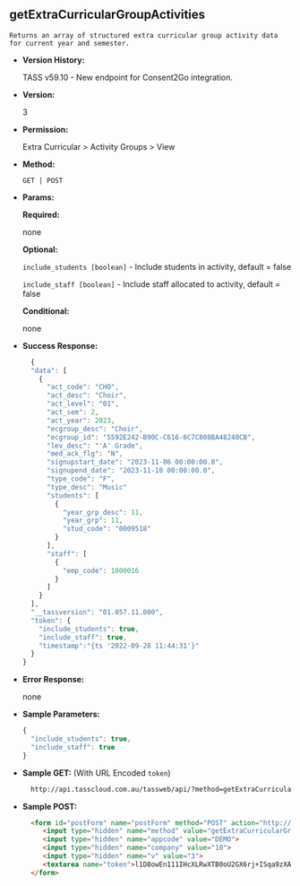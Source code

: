 **getExtraCurricularGroupActivities**
----
	Returns an array of structured extra curricular group activity data for current year and semester.
    
* **Version History:**

  TASS v59.10 - New endpoint for Consent2Go integration.
  
* **Version:**

  3

* **Permission:**

  Extra Curricular > Activity Groups > View

* **Method:**

  `GET | POST`
  
*  **Params:**

   **Required:**

   none
   
   **Optional:**

   `include_students [boolean]` - Include students in activity, default = false

   `include_staff [boolean]` - Include staff allocated to activity, default = false
 
   **Conditional:**
 
   none

* **Success Response:**

    ```javascript
      {
      "data": [
        {
          "act_code": "CHO",
          "act_desc": "Choir",
          "act_level": "01",
          "act_sem": 2,
          "act_year": 2023,
          "ecgroup_desc": "Choir",
          "ecgroup_id": "5592E242-B90C-C616-6C7C808BA48240CB",
          "lev_desc": "'A' Grade",
          "med_ack_flg": "N",
          "signupstart_date": "2023-11-06 00:00:00.0",
          "signupend_date": "2023-11-10 00:00:00.0",
          "type_code": "F",
          "type_desc": "Music"
          "students": [
            {
              "year_grp_desc": 11,
              "year_grp": 11,
              "stud_code": "0009518"
            }
          ],
          "staff": [
            {
              "emp_code": 1000016
            }
          ]
        }
      ],
      "__tassversion": "01.057.11.000",
      "token": {
        "include_students": true,
        "include_staff": true,
        "timestamp":"{ts '2022-09-28 11:44:31'}"
      }
    }
    ```
 
* **Error Response:**

    none
    
* **Sample Parameters:**

  ```javascript
  { 
    "include_students": true,
    "include_staff": true
  }
  ```

* **Sample GET:** (With URL Encoded `token`)

  ```HTML
    http://api.tasscloud.com.au/tassweb/api/?method=getExtraCurricularGroupActivities&appcode=DEMO&company=10&v=3&token=l1D8owEn111IHcXLRwXTB0oU2GX6rj%2BISqa9zXA8We3J3mwgjW5pdUvFK3%2FIZ4mJ4bMyfKTmEoup%2B3tTE9GeLQ%3D%3D
  ```
  
* **Sample POST:**

  ```HTML
    <form id="postForm" name="postForm" method="POST" action="http://api.tasscloud.com.au/tassweb/api/">
       <input type="hidden" name="method" value="getExtraCurricularGroupActivities">
       <input type="hidden" name="appcode" value="DEMO">
       <input type="hidden" name="company" value="10">
       <input type="hidden" name="v" value="3">
       <textarea name="token">l1D8owEn111IHcXLRwXTB0oU2GX6rj+ISqa9zXA8We3J3mwgjW5pdUvFK3/IZ4mJ4bMyfKTmEoup+3tTE9GeLQ==</textarea>
    </form>
  ```
